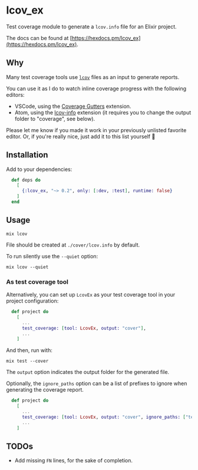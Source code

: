 # lcov_ex

Test coverage module to generate a `lcov.info` file for an Elixir project.

The docs can be found at [https://hexdocs.pm/lcov_ex](https://hexdocs.pm/lcov_ex).

## Why

Many test coverage tools use [`lcov`](https://manpages.debian.org/stretch/lcov/geninfo.1.en.html#FILES) files as an input to generate reports.

You can use it as I do to watch inline coverage progress with the following editors:

- VSCode, using the [Coverage Gutters](https://github.com/ryanluker/vscode-coverage-gutters) extension.
- Atom, using the [lcov-info](https://atom.io/packages/lcov-info) extension (it requires you to change the output folder to "coverage", see below).

Please let me know if you made it work in your previously unlisted favorite editor. Or, if you're really nice, just add it to this list yourself :slightly_smiling_face:

## Installation

Add to your dependencies:

```elixir
  def deps do
    [
      {:lcov_ex, "~> 0.2", only: [:dev, :test], runtime: false}
    ]
  end
```

## Usage

```shell
mix lcov
```

File should be created at `./cover/lcov.info` by default.

To run silently use the `--quiet` option:

```shell
mix lcov --quiet
```

### As test coverage tool

Alternatively, you can set up `LcovEx` as your test coverage tool in your project configuration:

```elixir
  def project do
    [
      ...
      test_coverage: [tool: LcovEx, output: "cover"],
      ...
    ]
```

And then, run with:

```shell
mix test --cover
```

The `output` option indicates the output folder for the generated file.

Optionally, the `ignore_paths` option can be a list of prefixes to ignore when generating the coverage report.

```elixir
  def project do
    [
      ...
      test_coverage: [tool: LcovEx, output: "cover", ignore_paths: ["test/"]]
      ...
    ]
```

## TODOs

- Add missing `FN` lines, for the sake of completion.
